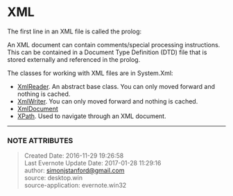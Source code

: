 # XML

The first line in an XML file is called the prolog:

  

<?xml version="1.0" encoding="utf-8" ?>

  

An XML document can contain comments/special processing instructions. This can
be contained in a Document Type Definition (DTD) file that is stored
externally and referenced in the prolog.

  

The classes for working with XML files are in System.Xml:

  * [XmlReader](evernote:///view/26944639/s226/76052bad-c990-43e2-8d79-f8b3794e8a20/76052bad-c990-43e2-8d79-f8b3794e8a20/). An abstract base class. You can only moved forward and nothing is cached.
  * [XmlWriter](evernote:///view/26944639/s226/514401a8-98d1-4262-86dc-8d549bdd03b8/514401a8-98d1-4262-86dc-8d549bdd03b8/). You can only moved forward and nothing is cached.
  * [XmlDocument](evernote:///view/26944639/s226/3b96acf5-928f-4b75-8a1b-70d520ba7a83/3b96acf5-928f-4b75-8a1b-70d520ba7a83/)
  * [XPath](evernote:///view/26944639/s226/73cddeeb-7af0-4c00-a318-2bbb23902722/73cddeeb-7af0-4c00-a318-2bbb23902722/). Used to navigate through an XML document.


---
### NOTE ATTRIBUTES
>Created Date: 2016-11-29 19:26:58  
>Last Evernote Update Date: 2017-01-28 11:29:16  
>author: simonjstanford@gmail.com  
>source: desktop.win  
>source-application: evernote.win32  